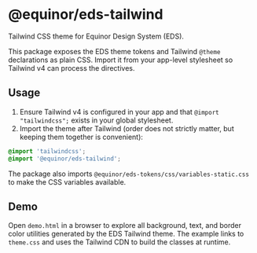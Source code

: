 # @equinor/eds-tailwind

Tailwind CSS theme for Equinor Design System (EDS).

This package exposes the EDS theme tokens and Tailwind `@theme` declarations as plain CSS. Import it from your app-level stylesheet so Tailwind v4 can process the directives.

## Usage

1. Ensure Tailwind v4 is configured in your app and that `@import "tailwindcss";` exists in your global stylesheet.
2. Import the theme after Tailwind (order does not strictly matter, but keeping them together is convenient):

```css
@import 'tailwindcss';
@import '@equinor/eds-tailwind';
```

The package also imports `@equinor/eds-tokens/css/variables-static.css` to make the CSS variables available.

## Demo

Open `demo.html` in a browser to explore all background, text, and border color utilities generated by the EDS Tailwind theme. The example links to `theme.css` and uses the Tailwind CDN to build the classes at runtime.
